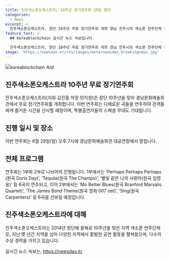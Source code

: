 ```yaml
---
title: 진주색소폰오케스트라, 10주년 정기연주회 29일 열려
categories:
  - News
excerpt: >
  진주색소폰오케스트라, 창단 10주년 무료 정기연주회 개최 경남 진주시의 색소폰 연주단체 진주색소폰오케스트라가 창단 10주년을 맞아 무료 정기연주회를 개최한다. 6월 29일 오후 7시에 열리는 이번 연주회는 다채로운 곡들과 특별출연자들의 스페셜 무대가 펼쳐질 것으로 기대된다. 2014년 창단한 이후로 활발한 공연 활동을 펼치며 수상경력을 누렸던 진주색소폰오케스트라의 공연을 놓치지 말아야 할 것이다.
feature_text: >
  ## koreablockchain 실시간 뉴스 속보입니다.

  진주색소폰오케스트라, 창단 10주년 무료 정기연주회 개최 경남 진주시의 색소폰 연주단체 진주색소폰오케스트라가 창단 10주년을 맞아 무료 정기연주회를 개최한다. 6월 29일 오후 7시에 열리는 이번 연주회는 다채로운 곡들과 특별출연자들의 스페셜 무대가 펼쳐질 것으로 기대된다. 2014년 창단한 이후로 활발한 공연 활동을 펼치며 수상경력을 누렸던 진주색소폰오케스트라의 공연을 놓치지 말아야 할 것이다.
image: 'https://newsdao.kr/res/images/meta/newsdao_breakingnews.jpg'
---
```


<p><img src="https://newsdao.kr/res/images/meta/newsdao_breakingnews.jpg" alt="koreablockchain 속보" /></p>

<h2 data-ke-size="size26">진주색소폰오케스트라 10주년 무료 정기연주회</h2>

<p data-ke-size="size16">진주색소폰오케스트라(지휘 김진홍.악장 민지원)은 창단 10주년을 맞아 경남문화예술회관에서 무료 정기연주회를 개최합니다. 이번 연주회는 다채로운 곡들을 연주하여 관객들에게 즐거운 시간을 선사할 예정이며, 특별출연자들의 스페셜 무대도 기대됩니다. </p>

<h2 data-ke-size="size26">진행 일시 및 장소</h2>

<p data-ke-size="size16">이번 연주회는 6월 29일(일) 오후 7시에 경남문화예술회관 대공연장에서 열립니다. </p>

<h2 data-ke-size="size26">전체 프로그램</h2>

<p data-ke-size="size16">연주회는 1부와 2부로 나뉘어져 진행됩니다. 1부에서는 ‘Perhaps Perhaps Perhaps (원곡 Doris Day)’, ‘Tequila(원곡 The Champs)’, ‘별빛 같은 나의 사랑아(원곡 임영웅)’ 등 6곡이 연주되고, 이어 2부에서는 ‘Mo Better Blues(원곡 Branford Marsalis Quartet)’, ‘The James Bond Theme(원곡 영화 007 ost)’, ‘Sing(원곡 Carpenters)’ 등 6곡을 선보일 예정입니다. </p>

<h2 data-ke-size="size26">진주색소폰오케스트라에 대해</h2>

<p data-ke-size="size16">진주색소폰오케스트라는 2014년 창단해 올해로 10주년을 맞은 지역 색소폰 연주단체로, 지난 몇 년간 지역을 넘어 다양한 지역에서 활발한 공연 활동을 펼쳐왔으며, 다수의 수상 경력을 가지고 있습니다. </p>
실시간 뉴스 속보는, <a href="https://newsdao.kr" rel="dofollow">https://newsdao.kr</a>


